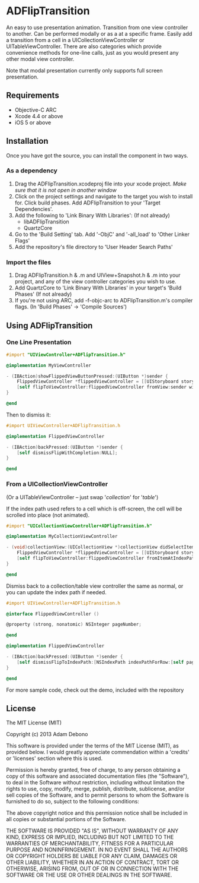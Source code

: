 # ADFlipTransition #

An easy to use presentation animation. Transition from one view controller to another. Can be performed modally or as a at a specific frame. Easily add a transition from a cell in a UICollectionViewController or UITableViewController. There are also categories which provide convenience methods for one-line calls, just as you would present any other modal view controller.

Note that modal presentation currently only supports full screen presentation.

## Requirements ##

- Objective-C ARC
- Xcode 4.4 or above
- iOS 5 or above

## Installation ##

Once you have got the source, you can install the component in two ways.

### As a dependency ###

1. Drag the ADFlipTransition.xcodeproj file into your xcode project. *Make sure that it is not open in another window*
2. Click on the project settings and navigate to the target you wish to install for. Click build phases. Add ADFlipTransition to your 'Target Dependencies'.
3. Add the following to 'Link Binary With Libraries': (If not already)
    - libADFlipTransition
	- QuartzCore
4. Go to the 'Build Setting' tab. Add '-ObjC' and '-all_load' to 'Other Linker Flags'
5. Add the repository's file directory to 'User Header Search Paths'


### Import the files ###

1. Drag ADFlipTransition.h & .m and UIView+Snapshot.h & .m into your project, and any of the view controller categories you wish to use.
2. Add QuartzCore to 'Link Binary With Libraries' in your target's 'Build Phases' (If not already)
3. If you're not using ARC, add -f-objc-arc to ADFlipTransition.m's compiler flags. (In 'Build Phases' -> 'Compile Sources')

## Using ADFlipTransition ##

### One Line Presentation ###

```objectivec
#import "UIViewController+ADFlipTransition.h"

@implementation MyViewController 

- (IBAction)showFlippedViewButtonPressed:(UIButton *)sender {
	FlippedViewController *flippedViewController = [[UIStoryboard storyboardWithName:@"MainStoryboard" bundle:nil] instantiateViewControllerWithIdentifier:@"flippedViewController"];
	[self flipToViewController:flippedViewController fromView:sender withCompletion:NULL];
}

@end
```

Then to dismiss it:

```objectivec
#import UIViewController+ADFlipTransition.h

@implementation FlippedViewController

- (IBAction)backPressed:(UIButton *)sender {
	[self dismissFlipWithCompletion:NULL];
}

@end
```

### From a UICollectionViewController ###

(Or a UITableViewController – just swap '*collection*' for '*table*')

If the index path used refers to a cell which is off-screen, the cell will be scrolled into place (not animated).

```objectivec
#import "UICollectionViewController+ADFlipTransition.h"

@implementation MyCollectionViewController 

- (void)collectionView:(UICollectionView *)collectionView didSelectItemAtIndexPath:(NSIndexPath *)indexPath {
	FlippedViewController *flippedViewController = [[UIStoryboard storyboardWithName:@"MainStoryboard" bundle:nil] instantiateViewControllerWithIdentifier:@"flippedViewController"];
	[self flipToViewController:flippedViewController fromItemAtIndexPath:indexPath withCompletion:NULL];
}

@end
```

Dismiss back to a collection/table view controller the same as normal, or you can update the index path if needed.

```objectivec
#import UIViewController+ADFlipTransition.h

@interface FlippedViewController ()

@property (strong, nonatomic) NSInteger pageNumber;

@end

@implementation FlippedViewController

- (IBAction)backPressed:(UIButton *)sender {
	[self dismissFlipToIndexPath:[NSIndexPath indexPathForRow:[self pageNumber] inSection:0] withCompletion:NULL];
}

@end
```

For more sample code, check out the demo, included with the repository

## License ##

The MIT License (MIT)

Copyright (c) 2013 Adam Debono

This software is provided under the terms of the MIT License (MIT), as provided below. I would greatly appreciate commendation within a 'credits' or 'licenses' section where this is used.

Permission is hereby granted, free of charge, to any person obtaining a copy of this software and associated documentation files (the "Software"), to deal in the Software without restriction, including without limitation the rights to use, copy, modify, merge, publish, distribute, sublicense, and/or sell copies of the Software, and to permit persons to whom the Software is furnished to do so, subject to the following conditions:

The above copyright notice and this permission notice shall be included in all copies or substantial portions of the Software.

THE SOFTWARE IS PROVIDED "AS IS", WITHOUT WARRANTY OF ANY KIND, EXPRESS OR IMPLIED, INCLUDING BUT NOT LIMITED TO THE WARRANTIES OF MERCHANTABILITY, FITNESS FOR A PARTICULAR PURPOSE AND NONINFRINGEMENT. IN NO EVENT SHALL THE AUTHORS OR COPYRIGHT HOLDERS BE LIABLE FOR ANY CLAIM, DAMAGES OR OTHER LIABILITY, WHETHER IN AN ACTION OF CONTRACT, TORT OR OTHERWISE, ARISING FROM, OUT OF OR IN CONNECTION WITH THE SOFTWARE OR THE USE OR OTHER DEALINGS IN THE SOFTWARE.